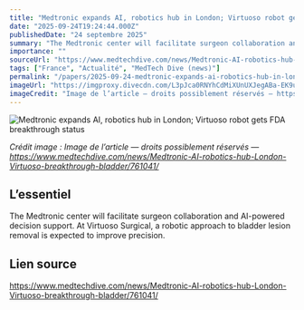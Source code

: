 ```yaml
---
title: "Medtronic expands AI, robotics hub in London; Virtuoso robot gets FDA breakthrough status"
date: "2025-09-24T19:24:44.000Z"
publishedDate: "24 septembre 2025"
summary: "The Medtronic center will facilitate surgeon collaboration and AI-powered decision support. At Virtuoso Surgical, a robotic approach to bladder lesion removal is expected to improve precision."
importance: ""
sourceUrl: "https://www.medtechdive.com/news/Medtronic-AI-robotics-hub-London-Virtuoso-breakthrough-bladder/761041/"
tags: ["France", "Actualité", "MedTech Dive (news)"]
permalink: "/papers/2025-09-24-medtronic-expands-ai-robotics-hub-in-london-virtuoso-robot-gets-fda-breakthrough-status"
imageUrl: "https://imgproxy.divecdn.com/L3pJca0RNYhCdMiXUnUXJegABa-EK9uw8RcZvymhoIk/g:nowe:0:130/c:1113:629/rs:fit:770:435/Z3M6Ly9kaXZlc2l0ZS1zdG9yYWdlL2RpdmVpbWFnZS9IdWdvX0NvbnNvbGVfd2l0aF9JQ0dfYW5kX0xpdmVfU3RyZWFtX3NtYWxsXzEucG5n.webp"
imageCredit: "Image de l’article — droits possiblement réservés — https://www.medtechdive.com/news/Medtronic-AI-robotics-hub-London-Virtuoso-breakthrough-bladder/761041/"
---
```


![Medtronic expands AI, robotics hub in London; Virtuoso robot gets FDA breakthrough status](https://imgproxy.divecdn.com/L3pJca0RNYhCdMiXUnUXJegABa-EK9uw8RcZvymhoIk/g:nowe:0:130/c:1113:629/rs:fit:770:435/Z3M6Ly9kaXZlc2l0ZS1zdG9yYWdlL2RpdmVpbWFnZS9IdWdvX0NvbnNvbGVfd2l0aF9JQ0dfYW5kX0xpdmVfU3RyZWFtX3NtYWxsXzEucG5n.webp)

*Crédit image : Image de l’article — droits possiblement réservés — https://www.medtechdive.com/news/Medtronic-AI-robotics-hub-London-Virtuoso-breakthrough-bladder/761041/*

## L’essentiel

The Medtronic center will facilitate surgeon collaboration and AI-powered decision support. At Virtuoso Surgical, a robotic approach to bladder lesion removal is expected to improve precision.

## Lien source

https://www.medtechdive.com/news/Medtronic-AI-robotics-hub-London-Virtuoso-breakthrough-bladder/761041/
